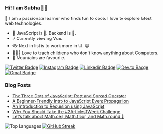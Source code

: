 ### Hi! I am Subha 👋🏽
🎨 I am a passionate learner who finds fun to code. I love to explore latest web technologies.
* 👔 JavaScript is 💝. Backend is 🌟.
* ⚡ Currently viewing Vue.
* 👓 Next in list is to work more in UI. 😁
* 👨🏽‍🏫 Love to teach childrens who don't know anything about Computers.
* 🌄 Mountains are favourite.

[![Twitter Badge](https://img.shields.io/badge/-@Ami_Subha-1ca0f1?style=flat-square&labelColor=1ca0f1&logo=twitter&logoColor=white&link=https://twitter.com/Ami_Subha)](https://twitter.com/Ami_Subha) [![Instagram Badge](https://img.shields.io/badge/-nemotivity-E1306C?style=flat-square&labelColor=E1306C&logo=instagram&logoColor=white&link=https://www.instagram.com/nemotivity/)](https://www.instagram.com/nemotivity/) [![Linkedin Badge](https://img.shields.io/badge/-subhachanda-blue?style=flat-square&logo=Linkedin&logoColor=white&link=https://www.linkedin.com/in/subha-chanda/)](https://www.linkedin.com/in/subha-chanda/) [![Dev.to Badge](https://img.shields.io/badge/-@nemo011-000000?style=flat-square&labelColor=000000&logo=Dev.to&link=https://dev.to/nemo011/)](https://dev.to/nemo011)
[![Gmail Badge](https://img.shields.io/badge/-subhachanda88@gmail.com-c14438?style=flat-square&logo=Gmail&logoColor=white&link=mailto:subhachanda88@gmail.com)](mailto:subhachanda88@gmail.com)

### Blog Posts
<!-- HASHNODE:START -->
- [The Three Dots of JavaScript: Rest and Spread Operator](https://blog.nemotivity.dev/the-three-dots-of-javascript-rest-and-spread-operator-ckg4seylp05d2e9s1d87c0mci)
- [A Beginner-Friendly Intro to JavaScript Event Propagation](https://blog.nemotivity.dev/a-beginner-friendly-intro-to-javascript-event-propagation-ckfqfoiip02yq4ws12rwge2vs)
- [An Introduction to Recursion using JavaScript](https://blog.nemotivity.dev/an-introduction-to-recursion-using-javascript-ckfgx2nrq001xols17h787f87)
- [Why You Should Take the #2Articles1Week Challenge](https://blog.nemotivity.dev/why-you-should-take-the-2articles1week-challenge-ckecu05sv00ga5ts16gwugzuy)
- [Let's talk about Math.ceil, Math.floor, and Math.round 🌿](https://blog.nemotivity.dev/lets-talk-about-mathceil-mathfloor-and-mathround-cke5vz93f013r9ds14gri50db)
<!-- HASHNODE:END -->

![Top Languages](https://github-readme-stats.vercel.app/api/top-langs/?username=nemo0&theme=merko)
[![GitHub Streak](https://github-readme-streak-stats.herokuapp.com?user=nemo0&date_format=M%20j%5B%2C%20Y%5D)](https://git.io/streak-stats)
